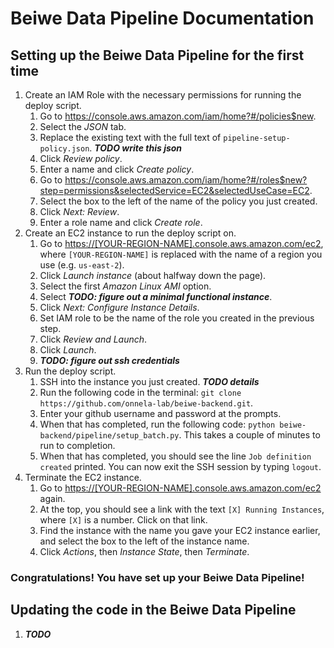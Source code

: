 # Beiwe Data Pipeline Documentation
## Setting up the Beiwe Data Pipeline for the first time
1.  Create an IAM Role with the necessary permissions for running the deploy script.
    1.  Go to <https://console.aws.amazon.com/iam/home?#/policies$new>.
    1.  Select the _JSON_ tab.
    1.  Replace the existing text with the full text of `pipeline-setup-policy.json`. ***TODO write this json***
    1.  Click _Review policy_.
    1.  Enter a name and click _Create policy_.
    1.  Go to <https://console.aws.amazon.com/iam/home?#/roles$new?step=permissions&selectedService=EC2&selectedUseCase=EC2>.
    1.  Select the box to the left of the name of the policy you just created.
    1.  Click _Next: Review_.
    1.  Enter a role name and click _Create role_.
1.  Create an EC2 instance to run the deploy script on.
    1.  Go to <https://[YOUR-REGION-NAME].console.aws.amazon.com/ec2>, where `[YOUR-REGION-NAME]` is replaced with the name of a region you use (e.g. `us-east-2`).
    1.  Click _Launch instance_ (about halfway down the page).
    1.  Select the first _Amazon Linux AMI_ option.
    1.  Select ***TODO: figure out a minimal functional instance***.
    1.  Click _Next: Configure Instance Details_.
    1.  Set IAM role to be the name of the role you created in the previous step.
    1.  Click _Review and Launch_.
    1.  Click _Launch_.
    1.  ***TODO: figure out ssh credentials***
1.  Run the deploy script.
    1.  SSH into the instance you just created. ***TODO details***
    1.  Run the following code in the terminal: `git clone https://github.com/onnela-lab/beiwe-backend.git`.
    1.  Enter your github username and password at the prompts.
    1.  When that has completed, run the following code: `python beiwe-backend/pipeline/setup_batch.py`. This takes a couple of minutes to run to completion.
    1.  When that has completed, you should see the line `Job definition created` printed. You can now exit the SSH session by typing `logout`.
1.  Terminate the EC2 instance.
    1.  Go to <https://[YOUR-REGION-NAME].console.aws.amazon.com/ec2> again.
    1.  At the top, you should see a link with the text `[X] Running Instances`, where `[X]` is a number. Click on that link.
    1.  Find the instance with the name you gave your EC2 instance earlier, and select the box to the left of the instance name.
    1.  Click _Actions_, then _Instance State_, then _Terminate_.
### Congratulations! You have set up your Beiwe Data Pipeline!

## Updating the code in the Beiwe Data Pipeline
1.  ***TODO***
